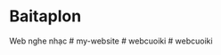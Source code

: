 # Baitaplon
Web nghe nhạc
#   m y - w e b s i t e  
 #   w e b c u o i k i  
 #   w e b c u o i k i  
 